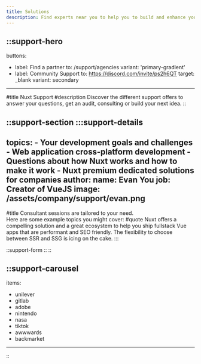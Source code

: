 ```yaml
---
title: Solutions
description: Find experts near you to help you to build and enhance your project.
---
```


::support-hero
---
buttons:
  - label: Find a partner
    to: /support/agencies
    variant: 'primary-gradient'
  - label: Community Support
    to: https://discord.com/invite/ps2h6QT
    target: _blank
    variant: secondary
---
#title
Nuxt Support
#description
Discover the different support offers to answer your questions, get an audit, consulting or build your next idea.
::

::support-section
  :::support-details
  ---
  topics:
    - Your development goals and challenges
    - Web application cross-platform development
    - Questions about how Nuxt works and how to make it work
    - Nuxt premium dedicated solutions for companies
  author:
    name: Evan You
    job: Creator of VueJS
    image: /assets/company/support/evan.png
  ---
  #title
  Consultant sessions are tailored to your need.<br> Here are some example topics you might cover:
  #quote
  Nuxt offers a compelling solution and a great ecosystem to help you ship fullstack Vue apps that are performant and SEO friendly. The flexibility to choose between SSR and SSG is icing on the cake.
  :::

  ::support-form
  ::
::

::support-carousel
---
items:
  - unilever
  - gitlab
  - adobe
  - nintendo
  - nasa
  - tiktok
  - awwwards
  - backmarket
---
::
